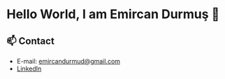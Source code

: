 # Hello World, I am Emircan Durmuş 👋

## 📫 Contact
- E-mail: [emircandurmud@gmail.com](mailto:emircandurmud@gmail.com)
- [LinkedIn](https://tr.linkedin.com/in/emircan-durmus)
